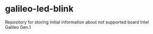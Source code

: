 # galileo-led-blink
Repository for storing initial information about not supported board Intel Galileo Gen.1

